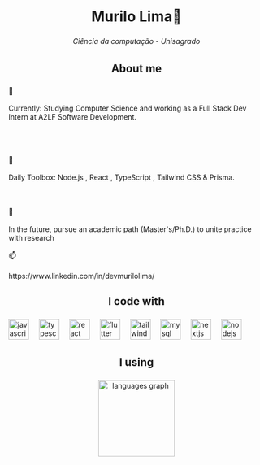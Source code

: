 <h1 align="center">Murilo Lima🥋</h1>

###

<h6 align="center">Ciência da computação - Unisagrado</h6>

###

<h2 align="center">About me</h2>

###

<p align="left">🌱 <br><br>Currently: Studying Computer Science and working as a Full Stack Dev Intern at A2LF Software Development.<br><br><br><br><br>🧰 <br><br>Daily Toolbox: Node.js , React , TypeScript , Tailwind CSS & Prisma.<br><br><br><br>🔗 <br><br>In the future, pursue an academic path (Master's/Ph.D.) to unite practice with research<br><br>📫 <br><br>https://www.linkedin.com/in/devmurilolima/</p>

###

<h2 align="center">I code with</h2>

###

<div align="left">
  <img src="https://cdn.jsdelivr.net/gh/devicons/devicon/icons/javascript/javascript-original.svg" height="40" alt="javascript logo"  />
  <img width="12" />
  <img src="https://cdn.jsdelivr.net/gh/devicons/devicon/icons/typescript/typescript-original.svg" height="40" alt="typescript logo"  />
  <img width="12" />
  <img src="https://cdn.jsdelivr.net/gh/devicons/devicon/icons/react/react-original.svg" height="40" alt="react logo"  />
  <img width="12" />
  <img src="https://cdn.jsdelivr.net/gh/devicons/devicon/icons/flutter/flutter-original.svg" height="40" alt="flutter logo"  />
  <img width="12" />
  <img src="https://cdn.jsdelivr.net/gh/devicons/devicon/icons/tailwindcss/tailwindcss-original-wordmark.svg" height="40" alt="tailwindcss logo"  />
  <img width="12" />
  <img src="https://cdn.jsdelivr.net/gh/devicons/devicon/icons/mysql/mysql-original.svg" height="40" alt="mysql logo"  />
  <img width="12" />
  <img src="https://cdn.jsdelivr.net/gh/devicons/devicon/icons/nextjs/nextjs-original.svg" height="40" alt="nextjs logo"  />
  <img width="12" />
  <img src="https://cdn.jsdelivr.net/gh/devicons/devicon/icons/nodejs/nodejs-original.svg" height="40" alt="nodejs logo"  />
</div>

###

<h2 align="center">I using</h2>

###

<div align="center">
  <img src="https://github-readme-stats.vercel.app/api/top-langs?username=MuriloROL&locale=en&hide_title=false&layout=compact&card_width=320&langs_count=5&theme=dracula&hide_border=false&order=2" height="150" alt="languages graph"  />
</div>

###
